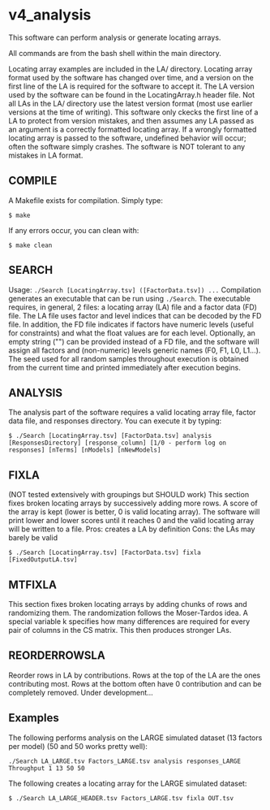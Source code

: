 # v4_analysis

This software can perform analysis or generate locating arrays.

All commands are from the bash shell within the main directory.

Locating array examples are included in the LA/ directory.
Locating array format used by the software has changed over time, and a version on the first line of the LA is required for the software to accept it.
The LA version used by the software can be found in the LocatingArray.h header file.
Not all LAs in the LA/ directory use the latest version format (most use earlier versions at the time of writing).
This software only ckecks the first line of a LA to protect from version mistakes, and then assumes any LA passed as an argument is a correctly formatted locating array.
If a wrongly formatted locating array is passed to the software, undefined behavior will occur; often the software simply crashes.
The software is NOT tolerant to any mistakes in LA format.

## COMPILE
A Makefile exists for compilation. Simply type:
```
$ make
```
If any errors occur, you can clean with:
```
$ make clean
```

## SEARCH
Usage: `./Search [LocatingArray.tsv] ([FactorData.tsv]) ...`
Compilation generates an executable that can be run using `./Search`.
The executable requires, in general, 2 files: a locating array (LA) file and a factor data (FD) file.
The LA file uses factor and level indices that can be decoded by the FD file.
In addition, the FD file indicates if factors have numeric levels (useful for constraints) and what the float values are for each level.
Optionally, an empty string ("") can be provided instead of a FD file, and the software will assign all factors and (non-numeric) levels generic names (F0, F1, L0, L1...).
The seed used for all random samples throughout execution is obtained from the current time and printed immediately after execution begins.

## ANALYSIS
The analysis part of the software requires a valid locating array file, factor data file, and responses directory.
You can execute it by typing:
```
$ ./Search [LocatingArray.tsv] [FactorData.tsv] analysis [ResponsesDirectory] [response_column] [1/0 - perform log on responses] [nTerms] [nModels] [nNewModels]
```

## FIXLA
(NOT tested extensively with groupings but SHOULD work)
This section fixes broken locating arrays by successively adding more rows.
A score of the array is kept (lower is better, 0 is valid locating array).
The software will print lower and lower scores until it reaches 0 and the valid locating array will be written to a file.
Pros: creates a LA by definition
Cons: the LAs may barely be valid
```
$ ./Search [LocatingArray.tsv] [FactorData.tsv] fixla [FixedOutputLA.tsv]
```

## MTFIXLA
This section fixes broken locating arrays by adding chunks of rows and randomizing them.
The randomization follows the Moser-Tardos idea.
A special variable k specifies how many differences are required for every pair of columns in the CS matrix.
This then produces stronger LAs.

## REORDERROWSLA
Reorder rows in LA by contributions.
Rows at the top of the LA are the ones contributing most.
Rows at the bottom often have 0 contribution and can be completely removed.
Under development...

## Examples
The following performs analysis on the LARGE simulated dataset (13 factors per model) (50 and 50 works pretty well):
```
./Search LA_LARGE.tsv Factors_LARGE.tsv analysis responses_LARGE Throughput 1 13 50 50
```
The following creates a locating array for the LARGE simulated dataset:
```
$ ./Search LA_LARGE_HEADER.tsv Factors_LARGE.tsv fixla OUT.tsv
```
